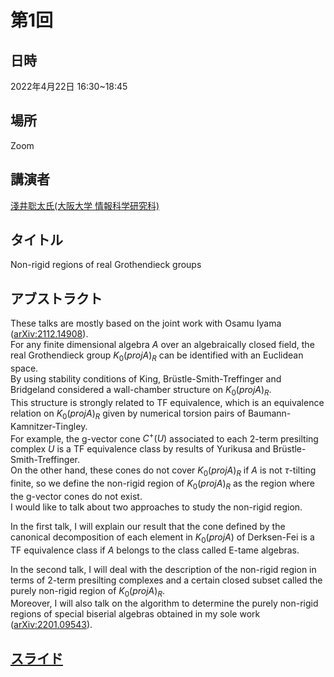 <script type="text/x-mathjax-config">MathJax.Hub.Config({tex2jax:{inlineMath:[['\$','\$'],['\\(','\\)']],processEscapes:true},CommonHTML: {matchFontHeight:false}});</script>
<script type="text/javascript" async src="https://cdnjs.cloudflare.com/ajax/libs/mathjax/2.7.1/MathJax.js?config=TeX-MML-AM_CHTML"></script>


# 第1回
## 日時
2022年4月22日 16:30~18:45
## 場所
Zoom
## 講演者
[淺井聡太氏(大阪大学 情報科学研究科)](https://researchmap.jp/sotaasai)
## タイトル
Non-rigid regions of real Grothendieck groups
## アブストラクト
These talks are mostly based on the joint work with Osamu Iyama ([arXiv:2112.14908](https://arxiv.org/abs/2112.14908)).  
For any finite dimensional algebra $A$ over an algebraically closed field, the real Grothendieck group $K_0(proj A)_R$ can be identified with an Euclidean space.  
By using stability conditions of King, Brüstle-Smith-Treffinger and Bridgeland considered a wall-chamber structure on $K_0(proj A)_R$.  
This structure is strongly related to TF equivalence, which is an equivalence relation on $K_0(proj A)_R$ given by numerical torsion pairs of Baumann-Kamnitzer-Tingley.  
For example, the g-vector cone $C^+(U)$ associated to each 2-term presilting complex $U$ is a TF equivalence class by results of Yurikusa and Brüstle-Smith-Treffinger.  
On the other hand, these cones do not cover $K_0(proj A)_R$ if $A$ is not $\tau$-tilting finite, so we define the non-rigid region of $K_0(proj A)_R$ as the region where the g-vector cones do not exist.  
I would like to talk about two approaches to study the non-rigid region.  
  
In the first talk, I will explain our result that the cone defined by the canonical decomposition of each element in $K_0(proj A)$ of Derksen-Fei is a TF equivalence class if $A$ belongs to the class called E-tame algebras.  
  
In the second talk, I will deal with the description of the non-rigid region in terms of 2-term presilting complexes and a certain closed subset called the purely non-rigid region of $K_0(proj A)_R$.  
Moreover, I will also talk on the algorithm to determine the purely non-rigid regions of special biserial algebras obtained in my sole work ([arXiv:2201.09543](https://arxiv.org/abs/2201.09543)).

## [スライド](2022-04-22_Asai_v2.pdf)